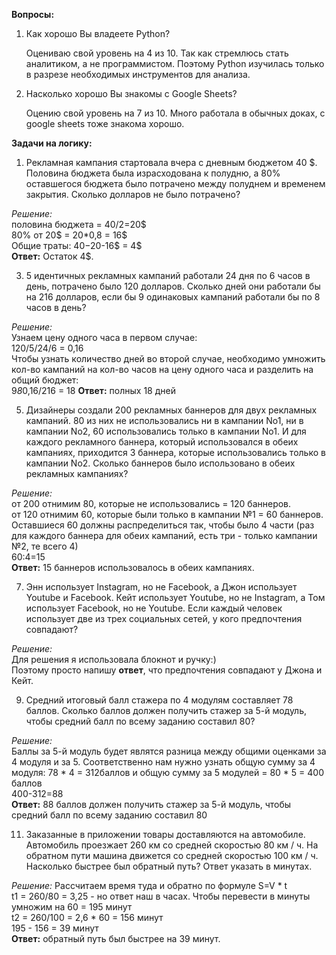 **Вопросы:**
1) Как хорошо Вы владеете Python?
   
   Оцениваю свой уровень на 4 из 10. Так как стремлюсь стать аналитиком, а не программистом. Поэтому Python изучилась только в разрезе необходимых инструментов для анализа.
   
3) Насколько хорошо Вы знакомы с Google Sheets?

   Оцению свой уровень на 7 из 10. Много работала в обычных доках, с google sheets тоже знакома хорошо.

**Задачи на логику:**
1) Рекламная кампания стартовала вчера с дневным бюджетом 40 $. Половина
бюджета была израсходована к полудню, а 80% оставшегося бюджета было
потрачено между полуднем и временем закрытия. Сколько долларов не было
потрачено?

  *Решение:*  
  половина бюджета = 40/2=20$  
  80% от 20$ = 20*0,8 = 16$  
  Общие траты: 40$-20$-16$ = 4$  
  **Ответ:** Остаток 4$.

3) 5 идентичных рекламных кампаний работали 24 дня по 6 часов в день,
потрачено было 120 долларов. Сколько дней они работали бы на 216 долларов,
если бы 9 одинаковых кампаний работали бы по 8 часов в день?

*Решение:*  
Узнаем цену одного часа в первом случае:  
120/5/24/6 = 0,16  
Чтобы узнать количество дней во второй случае, необходимо умножить кол-во кампаний на кол-во часов на цену одного часа и разделить на общий бюджет:  
9*8*0,16/216 = 18
**Ответ:** полных 18 дней
      
5) Дизайнеры создали 200 рекламных баннеров для двух рекламных кампаний. 80
из них не использовались ни в кампании No1, ни в кампании No2, 60
использовались только в кампании No1. И для каждого рекламного баннера,
который использовался в обеих кампаниях, приходится 3 баннера, которые
использовались только в кампании No2. Сколько баннеров было использовано в
обеих рекламных кампаниях?

*Решение:*  
от 200 отнимим 80, которые не использовались = 120 баннеров.  
от 120 отнимим 60, которые были только в кампании №1 = 60 баннеров.  
Оставшиеся 60 должны распределиться так, чтобы было 4 части (раз для каждого баннера для обеих кампаний, есть три - только кампании №2, те всего 4)  
60:4=15  
**Ответ:** 15 баннеров использовалось в обеих кампаниях.

7) Энн использует Instagram, но не Facebook, а Джон использует Youtube и
Facebook. Кейт использует Youtube, но не Instagram, а Том использует Facebook,
но не Youtube. Если каждый человек использует две из трех социальных сетей,
у кого предпочтения совпадают?

*Решение:*  
Для решения я использовала блокнот и ручку:)  
Поэтому просто напишу **ответ**, что предпочтения совпадают у Джона и Кейт.

9) Средний итоговый балл стажера по 4 модулям составляет 78 баллов. Сколько
баллов должен получить стажер за 5-й модуль, чтобы средний балл по всему
заданию составил 80?

*Решение:*  
Баллы за 5-й модуль будет являтся разница между общими оценками за 4 модуля и за 5.  Соответственно нам нужно узнать общую сумму за 4 модуля: 78 * 4 = 312баллов
и общую сумму за 5 модулей = 80 * 5 = 400 баллов  
400-312=88  
**Ответ:** 88 баллов должен получить стажер за 5-й модуль, чтобы средний балл по всему
заданию составил 80

11) Заказанные в приложении товары доставляются на автомобиле. Автомобиль
проезжает 260 км со средней скоростью 80 км / ч. На обратном пути машина
движется со средней скоростью 100 км / ч. Насколько быстрее был обратный
путь? Ответ указать в минутах.

*Решение:*
Рассчитаем время туда и обратно по формуле S=V * t  
t1 = 260/80 = 3,25 - но ответ наш в часах. Чтобы перевести в минуты умножим на 60 = 195 минут  
t2 = 260/100 = 2,6 * 60 = 156 минут  
195 - 156 = 39 минут  
**Ответ:** обратный путь был быстрее на 39 минут.  
